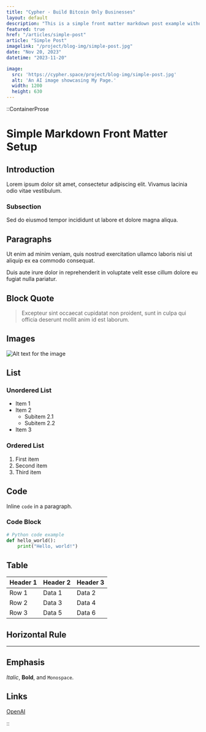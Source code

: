 ```yaml
---
title: "Cypher - Build Bitcoin Only Businesses"
layout: default
description: "This is a simple front matter markdown post example without to much SEO compromise."
featured: true
href: "/articles/simple-post"
article: "Simple Post"
imagelink: "/project/blog-img/simple-post.jpg"
date: "Nov 20, 2023"
datetime: "2023-11-20"

image:
  src: 'https://cypher.space/project/blog-img/simple-post.jpg'
  alt: 'An AI image showcasing My Page.'
  width: 1200
  height: 630
---
```


::ContainerProse 

# Simple Markdown Front Matter Setup


## Introduction

Lorem ipsum dolor sit amet, consectetur adipiscing elit. Vivamus lacinia odio vitae vestibulum.

### Subsection

Sed do eiusmod tempor incididunt ut labore et dolore magna aliqua.

## Paragraphs

Ut enim ad minim veniam, quis nostrud exercitation ullamco laboris nisi ut aliquip ex ea commodo consequat.

Duis aute irure dolor in reprehenderit in voluptate velit esse cillum dolore eu fugiat nulla pariatur.

## Block Quote

> Excepteur sint occaecat cupidatat non proident, sunt in culpa qui officia deserunt mollit anim id est laborum.

## Images

![Alt text for the image](https://cypher.space/project/cypher-home.gif)

## List

### Unordered List

- Item 1
- Item 2
  - Subitem 2.1
  - Subitem 2.2
- Item 3

### Ordered List

1. First item
2. Second item
3. Third item

## Code

Inline `code` in a paragraph.

### Code Block

```python
# Python code example
def hello_world():
    print("Hello, world!")
```

## Table

| Header 1 | Header 2 | Header 3 |
| -------- | -------- | -------- |
| Row 1    | Data 1   | Data 2   |
| Row 2    | Data 3   | Data 4   |
| Row 3    | Data 5   | Data 6   |

## Horizontal Rule

---

## Emphasis

*Italic*, **Bold**, and `Monospace`.

## Links

[OpenAI](https://www.openai.com/)



::

